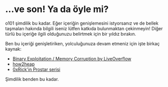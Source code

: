 # ...ve son! Ya da öyle mi?
o101 şimdilik bu kadar. Eğer içeriğin genişlemesini istyorsanız ve de bellek taşmaları hakında
bilgili iseniz lütfen katkıda bulunmaktan çekinmeyin! Diğer türlü bu içeriğe ilgili olduğunuzu
belirtmek için bir yıldız bırakın.

Ben bu içeriği genişletiriken, yolculuğunuza devam etmeniz için işte birkaç kaynak:
- [Binary Exploitation / Memory Corruption by LiveOverflow](https://youtube.com/playlist?list=PLhixgUqwRTjxglIswKp9mpkfPNfHkzyeN)
- [how2heap](https://github.com/shellphish/how2heap)
- [0xRick'in Prostar serisi](https://0xrick.github.io/binary-exploitation/bof1/)

Şimdilik benden bu kadar.

